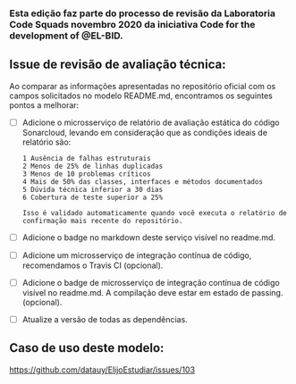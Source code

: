 ### Esta edição faz parte do processo de revisão da Laboratoria Code Squads novembro 2020 da iniciativa Code for the development of @EL-BID.

## Issue de revisão de avaliação técnica:

Ao comparar as informações apresentadas no repositório oficial com os campos solicitados no modelo README.md, encontramos os seguintes pontos a melhorar:

- [ ] Adicione o microsserviço de relatório de avaliação estática do código Sonarcloud, levando em consideração que as condições ideais de relatório são:

      1 Ausência de falhas estruturais
      2 Menos de 25% de linhas duplicadas
      3 Menos de 10 problemas críticos
      4 Mais de 50% das classes, interfaces e métodos documentados
      5 Dúvida técnica inferior a 30 dias
      6 Cobertura de teste superior a 25%
      
      Isso é validado automaticamente quando você executa o relatório de confirmação mais recente do repositório.
      
- [ ] Adicione o badge no markdown deste serviço visível no readme.md.

- [ ] Adicione um microsserviço de integração contínua de código, recomendamos o Travis CI (opcional).

- [ ] Adicione o badge de microsserviço de integração contínua de código visível no readme.md. A compilação deve estar em estado de passing. (opcional).

- [ ] Atualize a versão de todas as dependências.

## Caso de uso deste modelo:
https://github.com/datauy/ElijoEstudiar/issues/103
